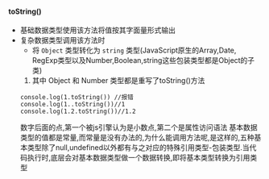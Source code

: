 #### toString()
- 基础数据类型使用该方法将值按其字面量形式输出
- 复杂数据类型调用该方法时
  - 将  `Object` 类型转化为 `string` 类型(JavaScript原生的Array,Date, RegExp类型以及Number,Boolean,string这些包装类型都是Object的子类)
  1. 其中 Object 和 Number 类型都是重写了toString()方法
  ```
  console.log(1.toString()) //报错
  console.log(1..toString())//1
  console.log(1.2.toString())//1.2

  ```
  数字后面的点,第一个被js引擎认为是小数点,第二个是属性访问语法
  基本数据类型的值都是常量,而常量是没有办法的,为什么能调用方法呢,是这样的,五种基本类型除了null,undefined以外都有与之对应的特殊引用类型-包装类型.当代码执行时,底层会对基本数据类型做一个数据转换,即将基本类型转换为引用类型
